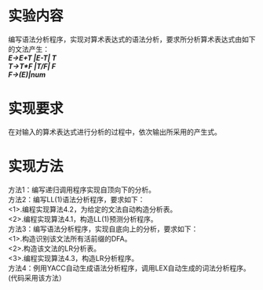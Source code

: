 # 实验内容
编写语法分析程序，实现对算术表达式的语法分析，要求所分析算术表达式由如下的文法产生：  
  ***E→E+T |E-T| T***  
  ***T→T\*F |T/F| F***  
  ***F→(E)|num***  
# 实现要求
在对输入的算术表达式进行分析的过程中，依次输出所采用的产生式。  
# 实现方法
  方法1：编写递归调用程序实现自顶向下的分析。  
  方法2：编写LL(1)语法分析程序，要求如下：  
    <1>.编程实现算法4.2，为给定的文法自动构造分析表。  
    <2>.编程实现算法4.1，构造LL(1)预测分析程序。  
  方法3：编写语法分析程序，实现自底向上的分析，要求如下：  
    <1>.构造识别该文法所有活前缀的DFA。  
    <2>.构造该文法的LR分析表。  
    <3>.编程实现算法4.3，构造LR分析程序。  
  方法4：例用YACC自动生成语法分析程序，调用LEX自动生成的词法分析程序。(代码采用该方法）  
